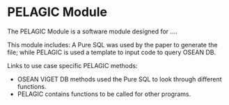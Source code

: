# PELAGIC Module 

The PELAGIC Module is a software module designed for ....

This module includes: 
A Pure SQL was used by the paper to generate the file; 
while PELAGIC is used a template to input code to query OSEAN DB.



Links to use case specific PELAGIC methods:
- OSEAN VIGET DB methods used the Pure SQL to look through different functions.
- PELAGIC contains functions to be called for other programs. 
